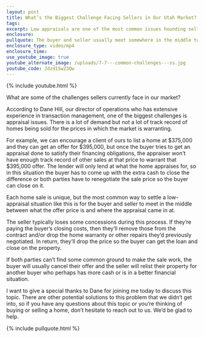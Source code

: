 ```yaml
---
layout: post
title: What’s the Biggest Challenge Facing Sellers in Our Utah Market?
tags:
excerpt: Low appraisals are one of the most common issues hounding sellers in our market. There are a couple ways to resolve a situation like this during a home sale.
enclosure:
pullquote: The buyer and seller usually meet somewhere in the middle to resolve a low appraisal.
enclosure_type: video/mp4
enclosure_time:
use_youtube_image: true
youtube_alternate_image: /uploads/7-7---common-challenges---ss.jpg
youtube_code: Jdzd15wZ3Qw
---
```



{% include youtube.html %}

What are some of the challenges sellers currently face in our market?

According to Dane Hill, our director of operations who has extensive experience in transaction management, one of the biggest challenges is appraisal issues. There is a lot of demand but not a lot of track record of homes being sold for the prices in which the market is warranting.

For example, we can encourage a client of ours to list a home at $375,000 and they can get an offer for $395,000, but once the buyer tries to get an appraisal done to satisfy their financing obligations, the appraiser won’t have enough track record of other sales at that price to warrant that $395,000 offer. The lender will only lend at what the home appraises for, so in this situation the buyer has to come up with the extra cash to close the difference or both parties have to renegotiate the sale price so the buyer can close on it.

Each home sale is unique, but the most common way to settle a low-appraisal situation like this is for the buyer and seller to meet in the middle between what the offer price is and where the appraisal came in at.

The seller typically loses some concessions during this process. If they’re paying the buyer’s closing costs, then they’ll remove those from the contract and/or drop the home warranty or other repairs they’d previously negotiated. In return, they’ll drop the price so the buyer can get the loan and close on the property.

If both parties can’t find some common ground to make the sale work, the buyer will usually cancel their offer and the seller will relist their property for another buyer who perhaps has more cash or is in a better financial situation.

I want to give a special thanks to Dane for joining me today to discuss this topic. There are other potential solutions to this problem that we didn’t get into, so if you have any questions about this topic or you’re thinking of buying or selling a home, don’t hesitate to reach out to us. We’d be glad to help.

{% include pullquote.html %}